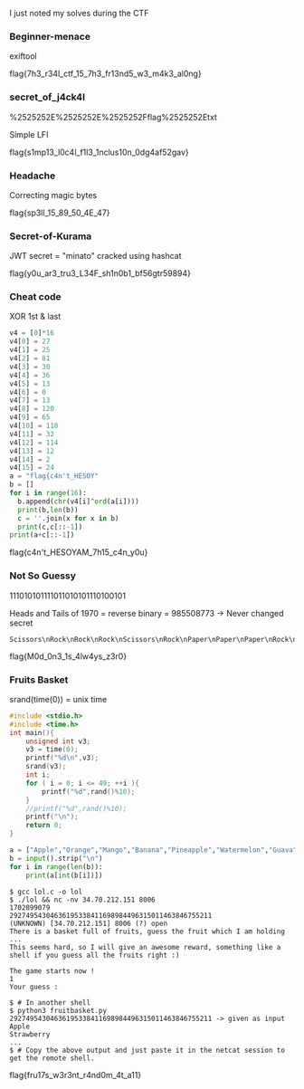 I just noted my solves during the CTF

### Beginner-menace
exiftool

flag{7h3_r34l_ctf_15_7h3_fr13nd5_w3_m4k3_al0ng}

### secret_of_j4ck4l
%2525252E%2525252E%2525252Fflag%2525252Etxt

Simple LFI

flag{s1mp13_l0c4l_f1l3_1nclus10n_0dg4af52gav}

### Headache
Correcting magic bytes

flag{sp3ll_15_89_50_4E_47}

### Secret-of-Kurama
JWT secret = "minato" cracked using hashcat

flag{y0u_ar3_tru3_L34F_sh1n0b1_bf56gtr59894}

### Cheat code
XOR 1st & last
```py
v4 = [0]*16
v4[0] = 27
v4[1] = 25
v4[2] = 81
v4[3] = 30
v4[4] = 36
v4[5] = 13
v4[6] = 0
v4[7] = 13
v4[8] = 120
v4[9] = 65
v4[10] = 110
v4[11] = 32
v4[12] = 114
v4[13] = 12
v4[14] = 2
v4[15] = 24
a = "flag{c4n't_HESOY"
b = []
for i in range(16):
  b.append(chr(v4[i]^ord(a[i])))
  print(b,len(b))
  c = ''.join(x for x in b)
  print(c,c[::-1])
print(a+c[::-1])
```
flag{c4n't_HESOYAM_7h15_c4n_y0u}

### Not So Guessy
111010101111011010101110100101

Heads and Tails of 1970 = reverse binary = 985508773 -> Never changed secret

```
Scissors\nRock\nRock\nRock\nScissors\nRock\nPaper\nPaper\nPaper\nRock\nPaper\nScissors\nPaper\nPaper\nRock\nRock\nScissors\nScissors\nRock
```
flag{M0d_0n3_1s_4lw4ys_z3r0}

### Fruits Basket
srand(time(0)) = unix time
```c
#include <stdio.h>
#include <time.h>
int main(){
	unsigned int v3;
	v3 = time(0);
	printf("%d\n",v3);
	srand(v3);
	int i;
	for ( i = 0; i <= 49; ++i ){
		printf("%d",rand()%10);
	}
	//printf("%d",rand()%10);
	printf("\n");
	return 0;
}
```
```py
a = ["Apple","Orange","Mango","Banana","Pineapple","Watermelon","Guava","Kiwi","Strawberry","Peach"]
b = input().strip("\n")
for i in range(len(b)):
	print(a[int(b[i])])
```
```
$ gcc lol.c -o lol
$ ./lol && nc -nv 34.70.212.151 8006
1702899079
29274954304636195338411698984496315011463846755211
(UNKNOWN) [34.70.212.151] 8006 (?) open
There is a basket full of fruits, guess the fruit which I am holding ...
This seems hard, so I will give an awesome reward, something like a shell if you guess all the fruits right :)

The game starts now !
1
Your guess :
```
```
$ # In another shell
$ python3 fruitbasket.py
29274954304636195338411698984496315011463846755211 -> given as input
Apple
Strawberry
...
$ # Copy the above output and just paste it in the netcat session to get the remote shell.
```
flag{fru17s_w3r3nt_r4nd0m_4t_a11}
